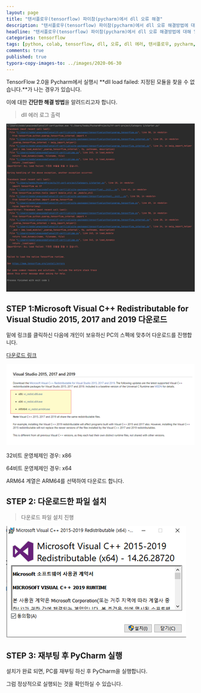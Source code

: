 ```yaml
---
layout: page
title: "텐서플로우(tensorflow) 파이참(pycharm)에서 dll 오류 해결"
description: "텐서플로우(tensorflow) 파이참(pycharm)에서 dll 오류 해결방법에 대해 알아보겠습니다."
headline: "텐서플로우(tensorflow) 파이참(pycharm)에서 dll 오류 해결방법에 대해 알아보겠습니다."
categories: tensorflow
tags: [python, colab, tensorflow, dll, 오류, dll 에러, 텐서플로우, pycharm, 파이참, visual studio]
comments: true
published: true
typora-copy-images-to: ../images/2020-06-30
---
```




TensorFlow 2.0을 Pycharm에서 실행시 **dll load failed: 지정된 모듈을 찾을 수 없습니다.**가 나는 경우가 있습니다. 



이에 대한 **간단한 해결 방법**을 알려드리고자 합니다.



> dll 에러 로그 출력

![capture-20200630-180629](../images/2020-06-30/capture-20200630-180629.png)



## STEP 1:Microsoft Visual C++ Redistributable for Visual Studio 2015, 2017 and 2019 다운로드

밑에 링크를 클릭하신 다음에 개인이 보유하신 PC의 스펙에 맞추어 다운로드를 진행합니다.

[다운로드 링크](https://support.microsoft.com/en-us/help/2977003/the-latest-supported-visual-c-downloads)

![image-20200630182943601](../images/2020-06-30/image-20200630182943601.png)



32비트 운영체제인 경우: x86

64비트 운영체제인 경우: x64

ARM64 계열은 ARM64를 선택하여 다운로드 합니다.



## STEP 2: 다운로드한 파일 설치

> 다운로드 파일 설치 진행

![capture-20200630-180929](../images/2020-06-30/capture-20200630-180929.png)



## STEP 3: 재부팅 후 PyCharm 실행

설치가 완료 되면, PC를 재부팅 하신 후 PyCharm을 실행합니다.



그럼 정상적으로 실행되는 것을 확인하실 수 있습니다.



